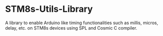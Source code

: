 # STM8s-Utils-Library
A library to enable Arduino like timing functionalities such as millis, micros, delay, etc. on STM8s devices using SPL and Cosmic C compiler.
